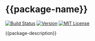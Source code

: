 # {{package-name}}

[![Build Status][build-badge]][build]
[![Version][version-badge]][package]
[![MIT License][license-badge]][license]

{{package-description}}

<!-- badges -->

[build-badge]: https://img.shields.io/circleci/project/github/{{github-org}}/{{github-repo}}/master.svg?style=flat-square
[build]: https://circleci.com/gh/{{github-org}}/{{github-repo}}
[version-badge]: https://img.shields.io/npm/v/{{package-name}}.svg?style=flat-square
[package]: https://www.npmjs.com/package/{{package-name}}
[license-badge]: https://img.shields.io/npm/l/{{package-name}}.svg?style=flat-square
[license]: https://opensource.org/licenses/MIT
